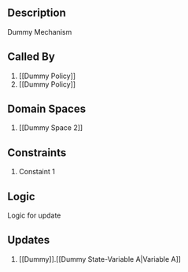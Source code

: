 ## Description

Dummy Mechanism
## Called By
1. [[Dummy Policy]]
2. [[Dummy Policy]]
## Domain Spaces
1. [[Dummy Space 2]]
## Constraints
1. Constaint 1
## Logic
Logic for update

## Updates

1. [[Dummy]].[[Dummy State-Variable A|Variable A]]
